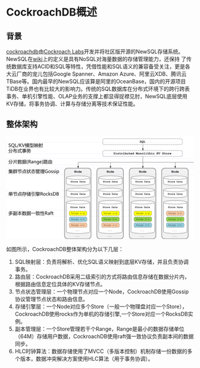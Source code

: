 # CockroachDB概述

## 背景
[cockroachdb](https://github.com/cockroachdb/cockroach)由[Cockroach Labs](https://www.cockroachlabs.com/)开发并将社区版开源的NewSQL存储系统。NewSQL在[wiki](https://en.wikipedia.org/wiki/NewSQL)上的定义是具有NoSQL对海量数据的存储管理能力，还保持 了传统数据库支持ACID和SQL等特性，凭借性能和SQL语义的兼容备受关注，更是各大云厂商的宠儿包括Google Spanner、Amazon Azure、阿里云XDB、腾讯云TBase等。国内最早的NewSQL应该算是阿里的OceanBase，国内的开源项目TiDB在业界也有比较大的影响力。传统的SQL数据库在分布式环境下的跨行跨表事务、单机引擎性能、OLAP业务的支撑上都显得捉襟见肘，NewSQL底层使用KV存储，将事务协调、计算与存储分离等技术保证性能。

## 整体架构
![overview](../../images/cockroach_overview.png)

如图所示，CockroachDB整体架构分为以下几层：
1. SQL映射层：负责将解析、优化SQL语义映射到底层KV存储，并且负责协调事务。
2. 路由层：CockroachDB采用二级索引的方式将路由信息存储在数据分片内，根据路由信息定位具体的KV存储节点。
3. 节点状态管理层：一个物理节点对应一个Node，CockroachDB使用Gossip协议管理节点状态和路由信息。
4. 存储引擎层：一个Node对应多个Store（一般一个物理盘对应一个Store），CockroachDB使用rocks作为单机的存储引擎,一个Store对应一个RocksDB实例。
5. 副本管理层：一个Store管理若干个Range，Range是最小的数据存储单位（64M）存储用户数据，CockroachDB使用raft强一致协议负责副本间的数据同步。
6. HLC时钟算法：数据存储使用了MVCC（多版本控制）机制存储一份数据的多个版本，数据冲突解决方案使用HLC算法（用于事务协调）。
